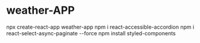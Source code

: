 # weather-APP
npx create-react-app weather-app
npm i react-accessible-accordion
npm i react-select-async-paginate --force
npm install styled-components

